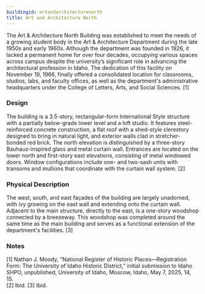 ```yaml
---
buildingid: artandarchitecturenorth
title: Art and Architecture North
---
```



The Art & Architecture North Building was established to meet the needs of a growing student body in the Art & Architecture Department during the late 1950s and early 1960s. Although the department was founded in 1926, it lacked a permanent home for over four decades, occupying various spaces across campus despite the university’s significant role in advancing the architectural profession in Idaho. The dedication of this facility on November 19, 1966, finally offered a consolidated location for classrooms, studios, labs, and faculty offices, as well as the department's administrative headquarters under the College of Letters, Arts, and Social Sciences. [1]

### Design
The building is a 3.5-story, rectangular-form International Style structure with a partially below-grade lower level and a loft studio. It features steel-reinforced concrete construction, a flat roof with a shed-style clerestory designed to bring in natural light, and exterior walls clad in stretcher-bonded red brick. The north elevation is distinguished by a three-story Bauhaus-inspired glass and metal curtain wall. Entrances are located on the lower north and first-story east elevations, consisting of metal windowed doors. Window configurations include one- and two-sash units with transoms and mullions that coordinate with the curtain wall system. [2]

### Physical Description
The west, south, and east façades of the building are largely unadorned, with ivy growing on the east wall and extending onto the curtain wall. Adjacent to the main structure, directly to the east, is a one-story woodshop connected by a breezeway. This woodshop was completed around the same time as the main building and serves as a functional extension of the department's facilities. [3]

### Notes  
[1] Nathan J. Moody, “National Register of Historic Places—Registration Form: The University of Idaho Historic District,” initial submission to Idaho SHPO, unpublished, University of Idaho, Moscow, Idaho, May 7, 2025, 14, 15.  
[2] Ibid. 
[3] Ibid. 